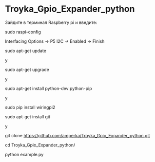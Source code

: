 # Troyka_Gpio_Expander_python

Зайдите в терминал Raspberry pi и введите:

sudo raspi-config

Interfacing Options → P5 I2C → Enabled → Finish

sudo apt-get update

y

sudo apt-get upgrade

y

sudo apt-get install python-dev python-pip

y

sudo pip install wiringpi2

sudo apt-get install git

y

git clone https://github.com/amperka/Troyka_Gpio_Expander_python.git

cd Troyka_Gpio_Expander_python/

python example.py

